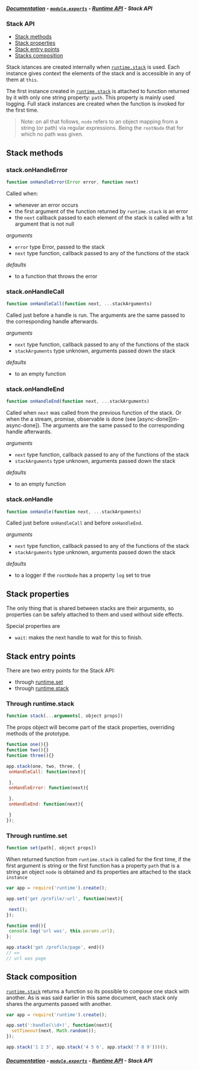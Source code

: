 ##### [Documentation][t-docs] - [`module.exports`][t-module] - [Runtime API][t-runtime-api] - Stack API

### Stack API

* [Stack methods](#stack-methods)
* [Stack properties](#stack-properties)
* [Stack entry points](#stack-entry-points)
* [Stacks composition](#composing-stacks)

Stack istances are created internally when [`runtime.stack`][t-runtime-stack] is used. Each instance gives context the elements of the stack and is accessible in any of them at `this`.

The first instance created in [`runtime.stack`][t-runtime-stack] is attached to function returned by it with only one string property: `path`. This property is mainly used logging. Full stack instances are created when the function is invoked for the first time.

> Note: on all that follows, `node` refers to an object mapping from a  string (or path) via regular expressions. Being the `rootNode` that for which no path was given.

## Stack methods

### stack.onHandleError
```js
function onHandleError(Error error, function next)
```

Called when:
 - whenever an error occurs
 - the first argument of the function returned by `runtime.stack` is an error
 - the `next` callback passed to each element of the stack is called with a 1st argument that is not null

_arguments_
 - `error` type Error, passed to the stack
 - `next` type function, callback passed to any of the functions of the stack

_defaults_
 - to a function that throws the error

### stack.onHandleCall
```js
function onHandleCall(function next, ...stackArguments)
```

Called just before a handle is run. The arguments are the same passed to the corresponding handle afterwards.

_arguments_
 - `next` type function, callback passed to any of the functions of the stack
 - `stackArguments` type unknown, arguments passed down the stack

_defaults_
 - to an empty function

### stack.onHandleEnd
```js
function onHandleEnd(function next, ...stackArguments)
```

Called when `next` was called from the previous function of the stack. Or when the a stream, promise, observable is done (see [async-done][m-async-done]). The arguments are the same passed to the corresponding handle afterwards.

_arguments_
 - `next` type function, callback passed to any of the functions of the stack
 - `stackArguments` type unknown, arguments passed down the stack

_defaults_
 - to an empty function

### stack.onHandle
```js
function onHandle(function next, ...stackArguments)
```

Called just before `onHandleCall` and before `onHandleEnd`.

_arguments_
 - `next` type function, callback passed to any of the functions of the stack
 - `stackArguments` type unknown, arguments passed down the stack

_defaults_
 - to a logger if the `rootNode` has a property `log` set to true

## Stack properties

The only thing that is shared between stacks are their arguments, so properties can be safely attached to them and used without side effects.

Special properties are
 - `wait`: makes the next handle to wait for this to finish.

## Stack entry points

There are two entry points for the Stack API:
- through [runtime.set][t-runtime-set]
- through [runtime.stack][t-runtime-stack]

### Through runtime.stack
```js
function stack(...arguments[, object props])
```
The props object will become part of the stack properties, overriding methods of the prototype.

```js
function one(){}
function two(){}
function three(){}

app.stack(one, two, three, {
 onHandleCall: function(next){

 },
 onHandleError: function(next){

 },
 onHandleEnd: function(next){

 }
});
```
### Through runtime.set
```js
function set(path[, object props])
```
When returned function from `runtime.stack` is called for the first time, if the first argument is string or the first function has a property `path` that is a string an object `node` is obtained and its properties are attached to the stack `instance`

```js
var app = require('runtime').create();

app.set('get /profile/:url', function(next){

 next();
});

function end(){
 console.log('url was', this.params.url);
};

app.stack('get /profile/page', end)()
// =>
// url was page
```

## Stack composition

[`runtime.stack`][t-runtime-stack] returns a function so its possible to compose one stack with another. As is was said earlier in this same document, each stack only shares the arguments passed with another.

```js
var app = require('runtime').create();

app.set(':handle(\\d+)', function(next){
  setTimeout(next, Math.random());
});

app.stack('1 2 3', app.stack('4 5 6', app.stack('7 8 9')))();
```

##### [Documentation][t-docs] - [`module.exports`][t-module] - [Runtime API][t-runtime-api] - Stack API

<!--
  b-: is for badges
  p-: is for package
  t-: is for doc's toc
  x-: is for just a link
-->

[t-docs]: ./readme.md
[t-module]: ./module.md
[t-stack-api]: ./stack-api.md
[t-runtime-api]: ./runtime-api.md
[t-runtime-set]: ./runtime-api.md#set
[t-runtime-get]: ./runtime-api.md#get
[t-runtime-parse]: ./runtime-api.md#parse
[t-runtime-stack]: ./runtime-api.md#stack

[p-async-done]: http://npmjs.org/package/async-done
